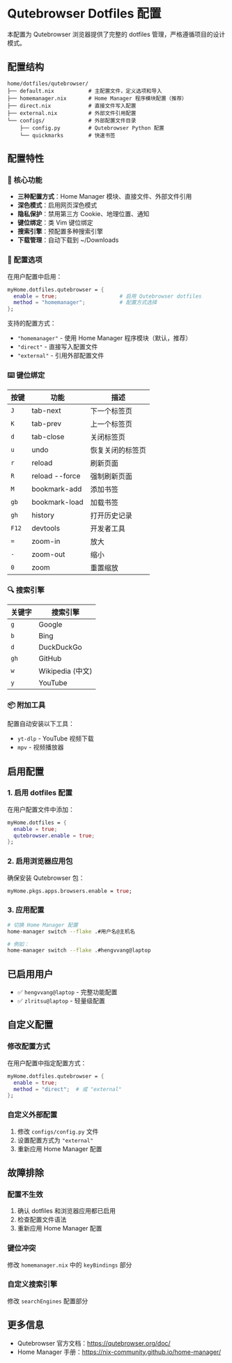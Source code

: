 # Qutebrowser Dotfiles 配置

本配置为 Qutebrowser 浏览器提供了完整的 dotfiles 管理，严格遵循项目的设计模式。

## 配置结构

```
home/dotfiles/qutebrowser/
├── default.nix           # 主配置文件，定义选项和导入
├── homemanager.nix       # Home Manager 程序模块配置（推荐）
├── direct.nix            # 直接文件写入配置
├── external.nix          # 外部文件引用配置
└── configs/              # 外部配置文件目录
    ├── config.py         # Qutebrowser Python 配置
    └── quickmarks        # 快速书签
```

## 配置特性

### 🎯 核心功能
- **三种配置方式**：Home Manager 模块、直接文件、外部文件引用
- **深色模式**：启用网页深色模式
- **隐私保护**：禁用第三方 Cookie、地理位置、通知
- **键位绑定**：类 Vim 键位绑定
- **搜索引擎**：预配置多种搜索引擎
- **下载管理**：自动下载到 ~/Downloads

### 🔧 配置选项

在用户配置中启用：
```nix
myHome.dotfiles.qutebrowser = {
  enable = true;                    # 启用 Qutebrowser dotfiles
  method = "homemanager";           # 配置方式选择
};
```

支持的配置方式：
- `"homemanager"` - 使用 Home Manager 程序模块（默认，推荐）
- `"direct"` - 直接写入配置文件
- `"external"` - 引用外部配置文件

### ⌨️ 键位绑定

| 按键 | 功能 | 描述 |
|------|------|------|
| `J` | tab-next | 下一个标签页 |
| `K` | tab-prev | 上一个标签页 |
| `d` | tab-close | 关闭标签页 |
| `u` | undo | 恢复关闭的标签页 |
| `r` | reload | 刷新页面 |
| `R` | reload --force | 强制刷新页面 |
| `M` | bookmark-add | 添加书签 |
| `gb` | bookmark-load | 加载书签 |
| `gh` | history | 打开历史记录 |
| `F12` | devtools | 开发者工具 |
| `=` | zoom-in | 放大 |
| `-` | zoom-out | 缩小 |
| `0` | zoom | 重置缩放 |

### 🔍 搜索引擎

| 关键字 | 搜索引擎 |
|--------|----------|
| `g` | Google |
| `b` | Bing |
| `d` | DuckDuckGo |
| `gh` | GitHub |
| `w` | Wikipedia (中文) |
| `y` | YouTube |

### 📦 附加工具

配置自动安装以下工具：
- `yt-dlp` - YouTube 视频下载
- `mpv` - 视频播放器

## 启用配置

### 1. 启用 dotfiles 配置

在用户配置文件中添加：
```nix
myHome.dotfiles = {
  enable = true;
  qutebrowser.enable = true;
};
```

### 2. 启用浏览器应用包

确保安装 Qutebrowser 包：
```nix
myHome.pkgs.apps.browsers.enable = true;
```

### 3. 应用配置

```bash
# 切换 Home Manager 配置
home-manager switch --flake .#用户名@主机名

# 例如：
home-manager switch --flake .#hengvvang@laptop
```

## 已启用用户

- ✅ `hengvvang@laptop` - 完整功能配置
- ✅ `zlritsu@laptop` - 轻量级配置

## 自定义配置

### 修改配置方式

在用户配置中指定配置方式：
```nix
myHome.dotfiles.qutebrowser = {
  enable = true;
  method = "direct";  # 或 "external"
};
```

### 自定义外部配置

1. 修改 `configs/config.py` 文件
2. 设置配置方式为 `"external"`
3. 重新应用 Home Manager 配置

## 故障排除

### 配置不生效
1. 确认 dotfiles 和浏览器应用都已启用
2. 检查配置文件语法
3. 重新应用 Home Manager 配置

### 键位冲突
修改 `homemanager.nix` 中的 `keyBindings` 部分

### 自定义搜索引擎
修改 `searchEngines` 配置部分

## 更多信息

- Qutebrowser 官方文档：https://qutebrowser.org/doc/
- Home Manager 手册：https://nix-community.github.io/home-manager/

